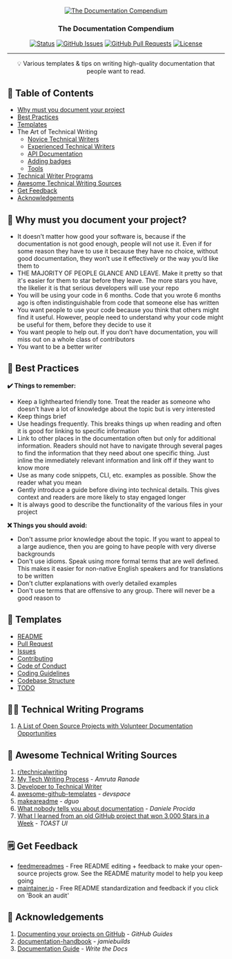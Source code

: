 <p align="center">
  <a href="" rel="noopener">
 <img src="https://i.imgur.com/rSyq3MW.png" alt="The Documentation Compendium"></a>
</p>

<h3 align="center">The Documentation Compendium</h3>

<div align="center">

  [![Status](https://img.shields.io/badge/status-active-success.svg)]()
  [![GitHub Issues](https://img.shields.io/github/issues/kylelobo/The-Documentation-Compendium.svg)](https://github.com/kylelobo/The-Documentation-Compendium/issues)
  [![GitHub Pull Requests](https://img.shields.io/github/issues-pr/kylelobo/The-Documentation-Compendium.svg)](https://github.com/kylelobo/The-Documentation-Compendium/pulls)
  [![License](https://img.shields.io/badge/license-MIT-blue.svg)](/LICENSE)

</div>

---

<p align = "center">💡 Various templates & tips on writing high-quality documentation that people want to read.</p>

## 📝 Table of Contents
+ [Why must you document your project](#why_document)
+ [Best Practices](#best_practices)
+ [Templates](#templates)
+ The Art of Technical Writing
  + [Novice Technical Writers](https://www.writethedocs.org/guide/#new-to-caring-about-documentation)
  + [Experienced Technical Writers](https://www.writethedocs.org/guide/#experienced-documentarian)
  + [API Documentation](https://www.writethedocs.org/guide/#api-documentation)
  + [Adding badges](https://github.com/badges/shields/blob/master/README.md#examples)
  + [Tools](https://www.writethedocs.org/guide/#tools-of-the-trade)
+ [Technical Writer Programs](#programs)
+ [Awesome Technical Writing Sources](#sources)
+ [Get Feedback](#feedback)
+ [Acknowledgements](#acknowledgements)

## 🤔 Why must you document your project? <a name = "why_document"></a>
+ It doesn’t matter how good your software is, because if the documentation is not good enough, people will not use it.
Even if for some reason they have to use it because they have no choice, without good documentation, they won’t use it effectively or the way you’d like them to
+ THE MAJORITY OF PEOPLE GLANCE AND LEAVE. Make it pretty so that it's easier for them to star before they leave. The more stars you have, the likelier it is that serious developers will use your repo
+ You will be using your code in 6 months. Code that you wrote 6 months ago is often indistinguishable from code that someone else has written
+ You want people to use your code because you think that others might find it useful. However, people need to understand why your code might be useful for them, before they decide to use it
+ You want people to help out. If you don’t have documentation, you will miss out on a whole class of contributors
+ You want to be a better writer

## 📢 Best Practices<a name = "best_practices"></a>
**✔️ Things to remember:**
+ Keep a lighthearted friendly tone. Treat the reader as someone who doesn't have a lot of knowledge about the topic but is very interested
+ Keep things brief
+ Use headings frequently. This breaks things up when reading and often it is good for linking to specific information
+ Link to other places in the documentation often but only for additional information. Readers should not have to navigate through several pages to find the information that they need about one specific thing. Just inline the immediately relevant information and link off if they want to know more
+ Use as many code snippets, CLI, etc. examples as possible. Show the reader what you mean
+ Gently introduce a guide before diving into technical details. This gives context and readers are more likely to stay engaged longer
+ It is always good to describe the functionality of the various files in your project

**❌ Things you should avoid:**
+ Don't assume prior knowledge about the topic. If you want to appeal to a large audience, then you are going to have people with very diverse backgrounds
+ Don't use idioms. Speak using more formal terms that are well defined. This makes it easier for non-native English speakers and for translations to be written
+ Don't clutter explanations with overly detailed examples
+ Don't use terms that are offensive to any group. There will never be a good reason to

## 📜 Templates <a name = "templates"></a>
+ [README](/README%20Templates)
+ [Pull Request](/PULL_REQUEST_TEMPLATE.md)
+ [Issues](/.github/ISSUE_TEMPLATE)
+ [Contributing](/CONTRIBUTING.md)
+ [Code of Conduct](/CODE_OF_CONDUCT.md)
+ [Coding Guidelines](/CODING_GUIDELINES.md)
+ [Codebase Structure](/CODEBASE_STRUCTURE.md)
+ [TODO](/TODO.md)

##  👨‍💻 Technical Writing Programs <a name = "programs"></a>
1. [A List of Open Source Projects with Volunteer Documentation Opportunities](https://www.reddit.com/r/technicalwriting/comments/800a9a/a_list_of_open_source_projects_with_volunteer/)

## 🎉 Awesome Technical Writing Sources <a name = "sources"></a>
1. [r/technicalwriting](https://www.reddit.com/r/technicalwriting/)
2. [My Tech Writing Process](https://amrutaranade.com/2018/03/07/my-writing-process/) - _Amruta Ranade_
3. [Developer to Technical Writer](https://www.reddit.com/r/technicalwriting/comments/a1x6c8/)
4. [awesome-github-templates](https://github.com/devspace/awesome-github-templates) - _devspace_
5. [makeareadme](https://www.makeareadme.com/) - _dguo_
6. [What nobody tells you about documentation](https://www.divio.com/blog/documentation/) - _Daniele Procida_
7. [What I learned from an old GitHub project that won 3,000 Stars in a Week](https://www.freecodecamp.org/news/what-i-learned-from-an-old-github-project-that-won-3-000-stars-in-a-week-628349a5ee14/) - _TOAST UI_

## 🗒️ Get Feedback <a name = "feedback"></a>
- [feedmereadmes](https://github.com/LappleApple/feedmereadmes) - Free README editing + feedback to make your open-source projects grow. See the README maturity model to help you keep going
- [maintainer.io](https://maintainer.io/) - Free README standardization and feedback if you click on 'Book an audit'

## 🎊 Acknowledgements <a name = "acknowledgements"></a>
1. [Documenting your projects on GitHub](https://guides.github.com/features/wikis/) - _GitHub Guides_
2. [documentation-handbook](https://github.com/jamiebuilds/documentation-handbook) - _jamiebuilds_
3. [Documentation Guide](https://www.writethedocs.org/guide/) - _Write the Docs_
